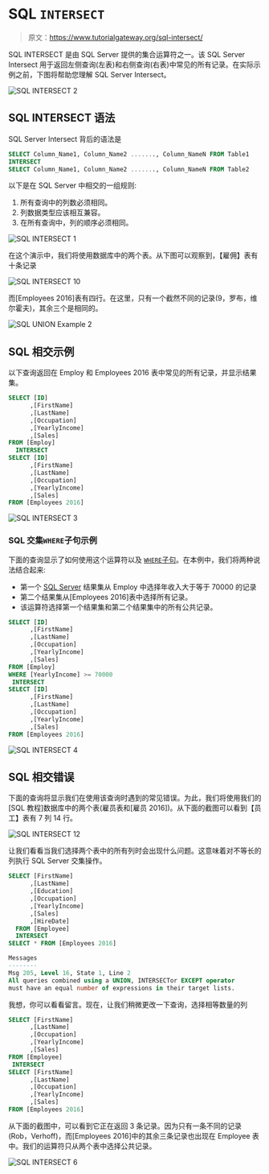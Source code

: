# SQL `INTERSECT`

> 原文：<https://www.tutorialgateway.org/sql-intersect/>

SQL INTERSECT 是由 SQL Server 提供的集合运算符之一。该 SQL Server Intersect 用于返回左侧查询(左表)和右侧查询(右表)中常见的所有记录。在实际示例之前，下图将帮助您理解 SQL Server Intersect。

![SQL INTERSECT 2](img/709f32350d85ce35378f88d395ed8524.png)

## SQL INTERSECT 语法

SQL Server Intersect 背后的语法是

```sql
SELECT Column_Name1, Column_Name2 ......., Column_NameN FROM Table1
INTERSECT
SELECT Column_Name1, Column_Name2 ......., Column_NameN FROM Table2
```

以下是在 SQL Server 中相交的一组规则:

1.  所有查询中的列数必须相同。
2.  列数据类型应该相互兼容。
3.  在所有查询中，列的顺序必须相同。

![SQL INTERSECT 1](img/6951a34508eeb857594d9634b889d7fe.png)

在这个演示中，我们将使用数据库中的两个表。从下图可以观察到，【雇佣】表有十条记录

![SQL INTERSECT 10](img/5e26d23b6254606e00990fa4122c1cbe.png)

而[Employees 2016]表有四行。在这里，只有一个截然不同的记录(9，罗布，维尔霍夫)，其余三个是相同的。

![SQL UNION Example 2](img/e5c3e49440e6095ab67f5794da023bde.png)

## SQL 相交示例

以下查询返回在 Employ 和 Employees 2016 表中常见的所有记录，并显示结果集。

```sql
SELECT [ID]
      ,[FirstName]
      ,[LastName]
      ,[Occupation]
      ,[YearlyIncome]
      ,[Sales]
FROM [Employ]
  INTERSECT
SELECT [ID]
      ,[FirstName]
      ,[LastName]
      ,[Occupation]
      ,[YearlyIncome]
      ,[Sales]
FROM [Employees 2016]
```

![SQL INTERSECT 3](img/900518f09a95a57b405bf1053f365dbc.png)

### SQL 交集`WHERE`子句示例

下面的查询显示了如何使用这个运算符以及 [`WHERE`子句](https://www.tutorialgateway.org/sql-where-clause/)。在本例中，我们将两种说法结合起来:

*   第一个 [SQL Server](https://www.tutorialgateway.org/sql/) 结果集从 Employ 中选择年收入大于等于 70000 的记录
*   第二个结果集从[Employees 2016]表中选择所有记录。
*   该运算符选择第一个结果集和第二个结果集中的所有公共记录。

```sql
SELECT [ID]
      ,[FirstName]
      ,[LastName]
      ,[Occupation]
      ,[YearlyIncome]
      ,[Sales]
FROM [Employ]
WHERE [YearlyIncome] >= 70000
 INTERSECT
SELECT [ID]
      ,[FirstName]
      ,[LastName]
      ,[Occupation]
      ,[YearlyIncome]
      ,[Sales]
FROM [Employees 2016]
```

![SQL INTERSECT 4](img/12f31536ad3d289d165c04dfe94fb424.png)

## SQL 相交错误

下面的查询将显示我们在使用该查询时遇到的常见错误。为此，我们将使用我们的[SQL 教程]数据库中的两个表(雇员表和[雇员 2016])。从下面的截图可以看到【员工】表有 7 列 14 行。

![SQL INTERSECT 12](img/8e88d9a3f44b31e38c0fbd081d67faf8.png)

让我们看看当我们选择两个表中的所有列时会出现什么问题。这意味着对不等长的列执行 SQL Server 交集操作。

```sql
SELECT [FirstName]
      ,[LastName]
      ,[Education]
      ,[Occupation]
      ,[YearlyIncome]
      ,[Sales]
      ,[HireDate]
  FROM [Employee]
  INTERSECT
SELECT * FROM [Employees 2016]
```

```sql
Messages
--------
Msg 205, Level 16, State 1, Line 2
All queries combined using a UNION, INTERSECTor EXCEPT operator 
must have an equal number of expressions in their target lists.
```

我想，你可以看看留言。现在，让我们稍微更改一下查询，选择相等数量的列

```sql
SELECT [FirstName]
      ,[LastName]
      ,[Occupation]
      ,[YearlyIncome]
      ,[Sales]
FROM [Employee]
 INTERSECT
SELECT [FirstName]
      ,[LastName]
      ,[Occupation]
      ,[YearlyIncome]
      ,[Sales]
FROM [Employees 2016]
```

从下面的截图中，可以看到它正在返回 3 条记录。因为只有一条不同的记录(Rob，Verhoff)，而[Employees 2016]中的其余三条记录也出现在 Employee 表中。我们的运算符只从两个表中选择公共记录。

![SQL INTERSECT 6](img/13cd9ee07ed8b376814dcbb51e0962e6.png)